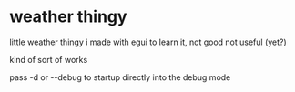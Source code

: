 # weather thingy
little weather thingy i made with egui to learn it, not good not useful (yet?)

kind of sort of works

pass -d or --debug to startup directly into the debug mode
